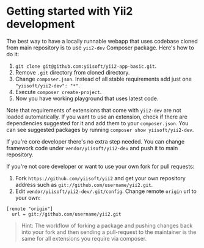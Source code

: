 Getting started with Yii2 development
=====================================

The best way to have a locally runnable webapp that uses codebase cloned from main repository is to use `yii2-dev`
Composer package. Here's how to do it:

1. `git clone git@github.com:yiisoft/yii2-app-basic.git`.
2. Remove `.git` directory from cloned directory.
3. Change `composer.json`. Instead of all stable requirements add just one `"yiisoft/yii2-dev": "*"`.
4. Execute `composer create-project`.
5. Now you have working playground that uses latest code.

Note that requirements of extensions that come with `yii2-dev` are not loaded automatically.
If you want to use an extension, check if there are dependencies suggested for it and add them
to your `composer.json`. You can see suggested packages by running `composer show yiisoft/yii2-dev`.

If you're core developer there's no extra step needed. You can change framework code under
`vendor/yiisoft/yii2-dev` and push it to main repository.

If you're not core developer or want to use your own fork for pull requests:

1. Fork `https://github.com/yiisoft/yii2` and get your own repository address such as
   `git://github.com/username/yii2.git`.
2. Edit `vendor/yiisoft/yii2-dev/.git/config`. Change remote `origin` url to your own:

```
[remote "origin"]
  url = git://github.com/username/yii2.git
```

> Hint: The workflow of forking a package and pushing changes back into your fork and then sending a pull-request to the maintainer is the same for all extensions you require via composer.
